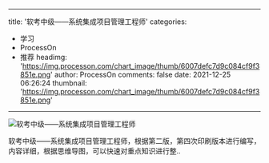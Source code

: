 
---
title: '软考中级——系统集成项目管理工程师'
categories: 
 - 学习
 - ProcessOn
 - 推荐
headimg: 'https://img.processon.com/chart_image/thumb/6007defc7d9c084cf9f3851e.png'
author: ProcessOn
comments: false
date: 2021-12-25 06:26:24
thumbnail: 'https://img.processon.com/chart_image/thumb/6007defc7d9c084cf9f3851e.png'
---

<div>   
<img class="thumb" alt="软考中级——系统集成项目管理工程师" src="https://img.processon.com/chart_image/thumb/6007defc7d9c084cf9f3851e.png" referrerpolicy="no-referrer">
<p>软考中级——系统集成项目管理工程师，根据第二版，第四次印刷版本进行编写，内容详细，根据思维导图，可以快速对重点知识进行整..</p>  
</div>
            